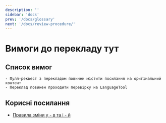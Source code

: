 ```yaml
---
description: ''
sidebar: 'docs'
prev: '/docs/glossary'
next: '/docs/review-procedure/'
---
```


# Вимоги до перекладу тут

## Список вимог
	- Пулл-реквест з перекладом повинен містити посилання на оригінальний контент
	- Переклад повинен проходити перевірку на LanguageTool

## Корисні посилання
 - [Правила зміни у - в та і - й](https://zbruc.eu/node/41947)